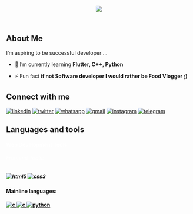 
<p align="center">
<img src="github readme.gif"/>
</p>

<br>

## About Me

I’m aspiring to be successful developer ...

- 🌱 I’m currently learning **Flutter, C++, Python**

- ⚡ Fun fact **if not Software developer I would rather be Food Vlogger ;)**


## Connect with me
[![linkedin](https://img.shields.io/badge/linkedin-0A66C2?style=for-the-badge&logo=linkedin&logoColor=white)](https://www.linkedin.com/in/meet-gorasia-872600205/)
[![twitter](https://img.shields.io/badge/twitter-1DA1F2?style=for-the-badge&logo=twitter&logoColor=white)](https://twitter.com/meetpatel73)
[![whatsapp](https://img.shields.io/badge/WhatsApp-25D366?style=for-the-badge&logo=whatsapp&logoColor=white)](https://api.whatsapp.com/send?phone=+918160460584&text=Hello!)
[![gmail](https://img.shields.io/badge/Gmail-D14836?style=for-the-badge&logo=gmail&logoColor=white)](https://mail.google.com/mail/u/0/?fs=1&to=memeetpatel73@gmail.com&tf=cm)
[![instagram](https://img.shields.io/badge/Instagram-E4405F?style=for-the-badge&logo=instagram&logoColor=white)](https://www.instagram.com/meet._.2811/)
[![telegram](https://img.shields.io/badge/Telegram-2CA5E0?style=for-the-badge&logo=telegram&logoColor=white)](https://t.me/meetgorasia)

## Languages and tools

<h4 style="color:White" align = "left">Web Development Tools:</h4>
<h6 style="color:White" align = "left">Frontend Tools:</h6>
 <h5> <a href="https://www.w3.org/html/" target="_blank" rel="noreferrer"> <img src="https://img.shields.io/badge/HTML5-E34F26?style=for-the-badge&logo=html5&logoColor=white" alt="html5"/> </a>
<a href="https://www.w3schools.com/css/" target="_blank" rel="noreferrer"> <img src="https://img.shields.io/badge/CSS3-1572B6?style=for-the-badge&logo=css3&logoColor=white" alt="css3"/> </a>

<h4 align = "left">Mainline languages:<h4>
<a href="https://www.cprogramming.com/" target="_blank" rel="noreferrer"> <img src="https://img.shields.io/badge/C-00599C?style=for-the-badge&logo=c&logoColor=white" alt="c"/> </a><a href="https://isocpp.org/" target="_blank" rel="noreferrer"> <img src="https://img.shields.io/badge/C%2B%2B-00599C?style=for-the-badge&logo=c%2B%2B&logoColor=white" alt="c"/> </a><a href="https://www.python.org" target="_blank" rel="noreferrer"> <img src="https://img.shields.io/badge/Python-FFD43B?style=for-the-badge&logo=python&logoColor=darkgreen" alt="python"/> </a>

 <!-- <h4 align="left">App development:<h4> 
 <a href="https://flutter.dev" target="_blank" rel="noreferrer"> <img src="https://img.shields.io/badge/Flutter-02569B?style=for-the-badge&logo=flutter&logoColor=white" alt="flutter"/> </a>
  <br>  -->
